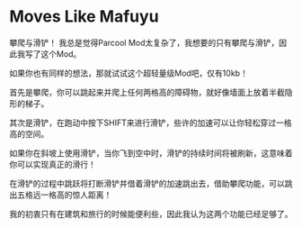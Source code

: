 # Moves Like Mafuyu

攀爬与滑铲！
我总是觉得Parcool Mod太复杂了，我想要的只有攀爬与滑铲，因此我写了这个Mod。

如果你也有同样的想法，那就试试这个超轻量级Mod吧，仅有10kb！

首先是攀爬，你可以跳起来并爬上任何两格高的障碍物，就好像墙面上放着半截隐形的梯子。

其次是滑铲，在跑动中按下SHIFT来进行滑铲，些许的加速可以让你轻松穿过一格高的空间。

如果你在斜坡上使用滑铲，当你飞到空中时，滑铲的持续时间将被刷新，这意味着你可以实现真正的滑行！

在滑铲的过程中跳跃将打断滑铲并借着滑铲的加速跳出去，借助攀爬功能，可以跳出五格远一格高的惊人距离！

我的初衷只有在建筑和旅行的时候能便利些，因此我认为这两个功能已经足够了。
